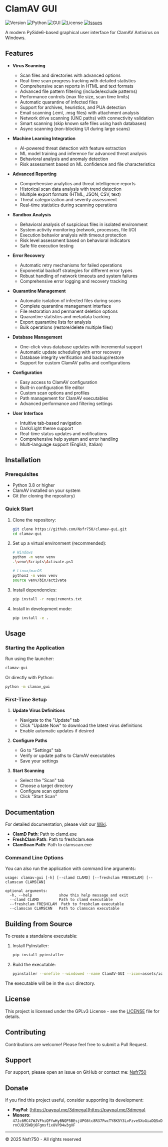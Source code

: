 # ClamAV GUI

![Version](https://img.shields.io/badge/Version-1.1.0-blue)
![Python](https://img.shields.io/badge/Python-3.10%20%7C%203.11%20%7C%203.12-blue)
![GUI](https://img.shields.io/badge/GUI-PyQt6.6-blue)
![License](https://img.shields.io/badge/License-GPLv3-blue)
[![Issues](https://img.shields.io/github/issues/Nsfr750/clamav-gui)](https://github.com/Nsfr750/clamav-gui/issues)

A modern PySide6-based graphical user interface for ClamAV Antivirus on Windows.

## Features

- **Virus Scanning**

  - Scan files and directories with advanced options
  - Real-time scan progress tracking with detailed statistics
  - Comprehensive scan reports in HTML and text formats
  - Advanced file pattern filtering (include/exclude patterns)
  - Performance controls (max file size, scan time limits)
  - Automatic quarantine of infected files
  - Support for archives, heuristics, and PUA detection
  - Email scanning (.eml, .msg files) with attachment analysis
  - Network drive scanning (UNC paths) with connectivity validation
  - Smart scanning (skip known safe files using hash databases)
  - Async scanning (non-blocking UI during large scans)

- **Machine Learning Integration**

  - AI-powered threat detection with feature extraction
  - ML model training and inference for advanced threat analysis
  - Behavioral analysis and anomaly detection
  - Risk assessment based on ML confidence and file characteristics

- **Advanced Reporting**

  - Comprehensive analytics and threat intelligence reports
  - Historical scan data analysis with trend detection
  - Multiple export formats (HTML, JSON, CSV, text)
  - Threat categorization and severity assessment
  - Real-time statistics during scanning operations

- **Sandbox Analysis**

  - Behavioral analysis of suspicious files in isolated environment
  - System activity monitoring (network, processes, file I/O)
  - Execution behavior analysis with timeout protection
  - Risk level assessment based on behavioral indicators
  - Safe file execution testing

- **Error Recovery**

  - Automatic retry mechanisms for failed operations
  - Exponential backoff strategies for different error types
  - Robust handling of network timeouts and system failures
  - Comprehensive error logging and recovery tracking

- **Quarantine Management**

  - Automatic isolation of infected files during scans
  - Complete quarantine management interface
  - File restoration and permanent deletion options
  - Quarantine statistics and metadata tracking
  - Export quarantine lists for analysis
  - Bulk operations (restore/delete multiple files)

- **Database Management**

  - One-click virus database updates with incremental support
  - Automatic update scheduling with error recovery
  - Database integrity verification and backup/restore
  - Support for custom ClamAV paths and configurations

- **Configuration**

  - Easy access to ClamAV configuration
  - Built-in configuration file editor
  - Custom scan options and profiles
  - Path management for ClamAV executables
  - Advanced performance and filtering settings

- **User Interface**

  - Intuitive tab-based navigation
  - Dark/Light theme support
  - Real-time status updates and notifications
  - Comprehensive help system and error handling
  - Multi-language support (English, Italian)

## Installation

### Prerequisites

- Python 3.8 or higher
- ClamAV installed on your system
- Git (for cloning the repository)

### Quick Start

1. Clone the repository:

   ```bash
   git clone https://github.com/Nsfr750/clamav-gui.git
   cd clamav-gui
   ```

2. Set up a virtual environment (recommended):

   ```bash
   # Windows
   python -m venv venv
   .\venv\Scripts\Activate.ps1

   # Linux/macOS
   python3 -m venv venv
   source venv/bin/activate
   ```

3. Install dependencies:

   ```bash
   pip install -r requirements.txt
   ```

4. Install in development mode:

   ```bash
   pip install -e .
   ```

## Usage

### Starting the Application

Run using the launcher:

```bash
clamav-gui
```

Or directly with Python:

```bash
python -m clamav_gui
```

### First-Time Setup

1. **Update Virus Definitions**
   - Navigate to the "Update" tab
   - Click "Update Now" to download the latest virus definitions
   - Enable automatic updates if desired

2. **Configure Paths**
   - Go to "Settings" tab
   - Verify or update paths to ClamAV executables
   - Save your settings

3. **Start Scanning**
   - Select the "Scan" tab
   - Choose a target directory
   - Configure scan options
   - Click "Start Scan"

## Documentation

For detailed documentation, please visit our [Wiki](https://github.com/Nsfr750/clamav-gui/wiki).

- **ClamD Path**: Path to clamd.exe
- **FreshClam Path**: Path to freshclam.exe
- **ClamScan Path**: Path to clamscan.exe

### Command Line Options

You can also run the application with command line arguments:

```text
usage: clamav-gui [-h] [--clamd CLAMD] [--freshclam FRESHCLAM] [--clamscan CLAMSCAN]

optional arguments:
  -h, --help            show this help message and exit
  --clamd CLAMD         Path to clamd executable
  --freshclam FRESHCLAM  Path to freshclam executable
  --clamscan CLAMSCAN   Path to clamscan executable
```

## Building from Source

To create a standalone executable:

1. Install PyInstaller:

   ```bash
   pip install pyinstaller
   ```

2. Build the executable:

   ```bash
   pyinstaller --onefile --windowed --name ClamAV-GUI --icon=assets/icon.ico clamav_gui/__main__.py
   ```

The executable will be in the `dist` directory.

## License

This project is licensed under the GPLv3 License - see the [LICENSE](LICENSE) file for details.

## Contributing

Contributions are welcome! Please feel free to submit a Pull Request.

## Support

For support, please open an issue on GitHub or contact me: [Nsfr750](mailto:nsfr750@yandex.com)

## Donate

If you find this project useful, consider supporting its development:

- **PayPal**: [https://paypal.me/3dmega](https://paypal.me/3dmega)
- **Monero**: `47Jc6MC47WJVFhiQFYwHyBNQP5BEsjUPG6tc8R37FwcTY8K5Y3LvFzveSXoGiaDQSxDrnCUBJ5WBj6Fgmsfix8VPD4w3gXF`

---

© 2025 Nsfr750 - All rights reserved
